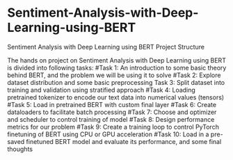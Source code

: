 # Sentiment-Analysis-with-Deep-Learning-using-BERT
Sentiment Analysis with Deep Learning using BERT
Project Structure

The hands on project on Sentiment Analysis with Deep Learning using BERT is divided into following tasks:
#Task 1:
An introduction to some basic theory behind BERT, and the problem we will be using it to solve
#Task 2:
Explore dataset distribution and some basic preprocessing
Task 3:
Split dataset into training and validation using stratified approach
#Task 4:
Loading pretrained tokenizer to encode our text data into numerical values (tensors)
#Task 5:
Load in pretrained BERT with custom final layer
#Task 6:
Create dataloaders to facilitate batch processing
#Task 7:
Choose and optimizer and scheduler to control training of model
#Task 8:
Design performance metrics for our problem
#Task 9:
Create a training loop to control PyTorch finetuning of BERT using CPU or GPU acceleration
#Task 10:
Load in a pre-saved finetuned BERT model and evaluate its performance, and some final thoughts
